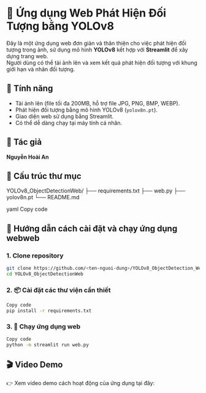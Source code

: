 # 🧠 Ứng dụng Web Phát Hiện Đối Tượng bằng YOLOv8

Đây là một ứng dụng web đơn giản và thân thiện cho việc phát hiện đối tượng trong ảnh, sử dụng mô hình **YOLOv8** kết hợp với **Streamlit** để xây dựng trang web.  
Người dùng có thể tải ảnh lên và xem kết quả phát hiện đối tượng với khung giới hạn và nhãn đối tượng.



## 🌟 Tính năng

- Tải ảnh lên (file tối đa 200MB, hỗ trợ file JPG, PNG, BMP, WEBP).
- Phát hiện đối tượng bằng mô hình YOLOv8 (`yolov8n.pt`).
- Giao diện web sử dụng bằng Streamlit.
- Có thể dễ dàng chạy tại máy tính cá nhân.



## 👤 Tác giả

**Nguyễn Hoài An**



## 📁 Cấu trúc thư mục

YOLOv8_ObjectDetectionWeb/
├── requirements.txt 
├── web.py 
├── yolov8n.pt 
└── README.md

yaml
Copy code



## 🚀 Hướng dẫn cách cài đặt và chạy ứng dụng webweb

### 1. Clone repository

```bash
git clone https://github.com/<ten-nguoi-dung>/YOLOv8_ObjectDetection_Web.git
cd YOLOv8_ObjectDetectionWeb
```

### 2. 📦 Cài đặt các thư viện cần thiết
```bash
Copy code
pip install -r requirements.txt
```

### 3. 🚀 Chạy ứng dụng web
```bash
Copy code
python -m streamlit run web.py
```


## 🎬 Video Demo
👉 Xem video demo cách hoạt động của ứng dụng tại đây:

